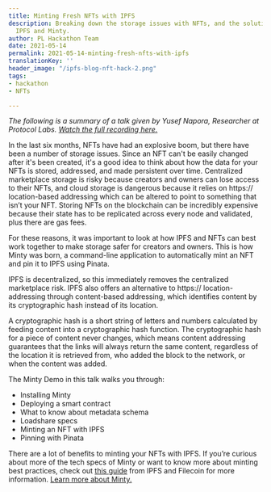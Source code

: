```yaml
---
title: Minting Fresh NFTs with IPFS
description: Breaking down the storage issues with NFTs, and the solution through
  IPFS and Minty.
author: PL Hackathon Team
date: 2021-05-14
permalink: 2021-05-14-minting-fresh-nfts-with-ipfs
translationKey: ''
header_image: "/ipfs-blog-nft-hack-2.png"
tags:
- hackathon
- NFTs

---
```

_The following is a summary of a talk given by Yusef Napora, Researcher at Protocol Labs._ [_Watch the full recording here._](https://www.youtube.com/watch?v=WNukgBtlWeU)

In the last six months, NFTs have had an explosive boom, but there have been a number of storage issues. Since an NFT can't be easily changed after it's been created, it's a good idea to think about how the data for your NFTs is stored, addressed, and made persistent over time. Centralized marketplace storage is risky because creators and owners can lose access to their NFTs, and cloud storage is dangerous because it relies on https:// location-based addressing which can be altered to point to something that isn’t your NFT. Storing NFTs on the blockchain can be incredibly expensive because their state has to be replicated across every node and validated, plus there are gas fees.

For these reasons, it was important to look at how IPFS and NFTs can best work together to make storage safer for creators and owners. This is how Minty was born, a command-line application to automatically mint an NFT and pin it to IPFS using Pinata.

IPFS is decentralized, so this immediately removes the centralized marketplace risk. IPFS also offers an alternative to https:// location-addressing through content-based addressing, which identifies content by its cryptographic hash instead of its location.

A cryptographic hash is a short string of letters and numbers calculated by feeding content into a cryptographic hash function. The cryptographic hash for a piece of content never changes, which means content addressing guarantees that the links will always return the same content, regardless of the location it is retrieved from, who added the block to the network, or when the content was added.

The Minty Demo in this talk walks you through:

* Installing Minty
* Deploying a smart contract
* What to know about metadata schema
* Loadshare specs
* Minting an NFT with IPFS
* Pinning with Pinata

There are a lot of benefits to minting your NFTs with IPFS. If you’re curious about more of the tech specs of Minty or want to know more about minting best practices, check out [this guide](https://docs.ipfs.io/how-to/mint-nfts-with-ipfs/#how-minty-works) from IPFS and Filecoin for more information. [Learn more about Minty.](https://docs.ipfs.io/how-to/mint-nfts-with-ipfs/#minty)